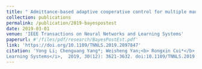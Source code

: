 ```yaml
---
title: " Admittance-based adaptive cooperative control for multiple manipulators with output constraints"
collection: publications
permalink: /publication/2019-bayespostest
date: 2019-03-01
venue: 'IEEE Transactions on Neural Networks and Learning Systems'
paperurl: #'/files/pdf/research/BayesPostEst.pdf'
link: 'https://doi.org/10.1109/TNNLS.2019.2897847'
citation: 'Yong Li; Chenguang Yang*; Weisheng Yan;<b> Rongxin Cui*</b>; Andy Annamalai.&quot; Admittance-based adaptive cooperative control for multiple manipulators with output constraints.&quot; <i> IEEE Transactions on Neural Networks and
Learning Systems</i>,  2019, 30(12): 3621-3632. doi:10.1109/TNNLS.2019.2897847'
---
```


